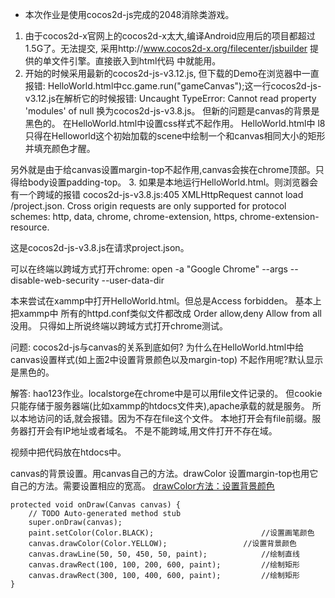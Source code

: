 * 本次作业是使用cocos2d-js完成的2048消除类游戏。
1. 由于cocos2d-x官网上的cocos2d-x太大,编译Android应用后的项目都超过1.5G了。无法提交,
采用http://www.cocos2d-x.org/filecenter/jsbuilder  提供的单文件引擎。直接嵌入到html代码
中就能用。
2. 开始的时候采用最新的cocos2d-js-v3.12.js, 但下载的Demo在浏览器中一直报错:
HelloWorld.html中cc.game.run("gameCanvas");这一行cocos2d-js-v3.12.js在解析它的时候报错:
Uncaught TypeError: Cannot read property 'modules' of null
换为cocos2d-js-v3.8.js。
但新的问题是canvas的背景是黑色的。
在HelloWorld.html中设置css样式不起作用。  HelloWorld.html中 l8
只得在Helloworld这个初始加载的scene中绘制一个和canvas相同大小的矩形并填充颜色才醒。

另外就是由于给canvas设置margin-top不起作用,canvas会挨在chrome顶部。只得给body设置padding-top。
3. 如果是本地运行HelloWorld.html。则浏览器会有一个跨域的报错
cocos2d-js-v3.8.js:405 XMLHttpRequest cannot load /project.json. 
Cross origin requests are only supported for protocol schemes: 
http, data, chrome, chrome-extension, https, chrome-extension-resource.

这是cocos2d-js-v3.8.js在请求project.json。

可以在终端以跨域方式打开chrome:
open -a "Google Chrome" --args --disable-web-security --user-data-dir

本来尝试在xammp中打开HelloWorld.html。但总是Access forbidden。 基本上把xammp中
所有的httpd.conf类似文件都改成
Order allow,deny
Allow from all
没用。
只得如上所说终端以跨域方式打开chrome测试。

问题:
cocos2d-js与canvas的关系到底如何?
为什么在HelloWorld.html中给canvas设置样式(如上面2中设置背景颜色以及margin-top)
不起作用呢?默认显示是黑色的。


解答:
hao123作业。localstorge在chrome中是可以用file文件记录的。
但cookie只能存储于服务器端(比如xammp的htdocs文件夹),apache承载的就是服务。
所以本地访问的话,就会报错。因为不存在file这个文件。
本地打开会有file前缀。服务器打开会有IP地址或者域名。
不是不能跨域,用文件打开不存在域。

视频中把代码放在htdocs中。

canvas的背景设置。用canvas自己的方法。drawColor
设置margin-top也用它自己的方法。需要设置相应的宽高。
[drawColor方法：设置背景颜色](http://book.51cto.com/art/201204/328263.htm)
```
protected void onDraw(Canvas canvas) {  
    // TODO Auto-generated method stub  
    super.onDraw(canvas);  
    paint.setColor(Color.BLACK);                        //设置画笔颜色  
    canvas.drawColor(Color.YELLOW);                 //设置背景颜色  
    canvas.drawLine(50, 50, 450, 50, paint);            //绘制直线  
    canvas.drawRect(100, 100, 200, 600, paint);         //绘制矩形  
    canvas.drawRect(300, 100, 400, 600, paint);         //绘制矩形  
}  
```
